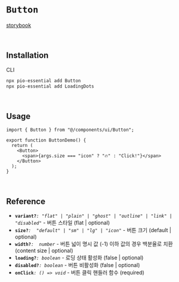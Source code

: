 # `Button`

[storybook](https://6758546295e48c1f5cb91421-zthmjnwxmn.chromatic.com/?path=/docs/react-components-button--docs)

<br />

## Installation

CLI

```bash
npx pio-essential add Button
npx pio-essential add LoadingDots
```

<br />

## Usage

```tsx
import { Button } from "@/components/ui/Button";

export function ButtonDemo() {
  return (
    <Button>
      <span>{args.size === "icon" ? "🔥" : "Click!"}</span>
    </Button>
  );
}
```

<br />

## Reference

- **`variant?`**_`: "flat" | "plain" | "ghost" | "outline" | "link" | "disabled"`_ - 버튼 스타일 (flat | optional)
- **`size?`**_`:  "default" | "sm" | "lg" | "icon"`_ - 버튼 크기 (default | optional)
- **`width?`**_`:  number`_ - 버튼 넓이 명시 값 (-1) 이하 값의 경우 백분율로 치환 (content size | optional)
- **`loading?`**_`: boolean`_ - 로딩 상태 활성화 (false | optional)
- **`disabled?`**_`: boolean`_ - 버튼 비활성화 (false | optional)
- **`onClick`**_`: () => void`_ - 버튼 클릭 핸들러 함수 (required)
